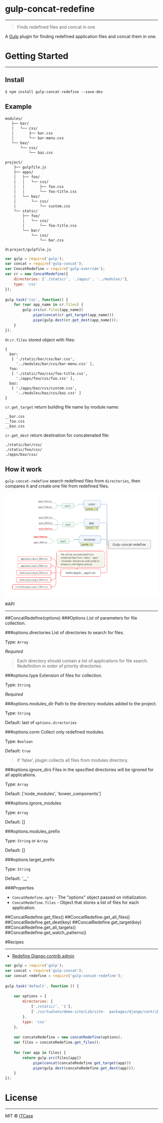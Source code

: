 # gulp-concat-redefine 

----------

> Finds redefined files and concat in one

A [Gulp](http://gulpjs.com/) plugin for finding redefined application files and concat them in one.

# Getting Started

----------

## Install

```
$ npm install gulp-concat-redefine --save-dev
```

## Example

```
modules/
   ├── bar/
   │   └── css/
   │       ├── bar.css
   │       └── bar-menu.css
   └── baz/
       └── css/
           └── baz.css

project/
    ├── gulpfile.js
    ├── apps/
    │   ├── foo/
    │   │   └── css/
    │   │       ├── foo.css
    │   │       └── foo-title.css
    │   └── baz/
    │       └── css/
    │           └── custom.css
    └── static/
        ├── foo/
        │   └── css/
        │       └── foo-title.css
        └── bar/
            └── css/
                └── bar.css
```

in `project/gulpfile.js`

```js
var gulp = require('gulp');
var concat = require('gulp-concat');
var ConcatRedefine = require('gulp-override');
var cr = new ConcatRedefine({
    directories: ['./static/', './apps/', '../modules/'],
    type: 'css'
});

gulp.task('css', function() {
    for (var app_name in cr.files) {
        gulp.src(cr.files[app_name])
            .pipe(concat(cr.get_target(app_name)))
            .pipe(gulp.dest(cr.get_dest(app_name)));
    }
});
```
in `cr.files` stored object with files:
```
{
  bar: 
   [ './static/bar/css/bar.css',
     '../modules/bar/css/bar-menu.css' ],
  foo: 
   [ './static/foo/css/foo-title.css',
     './apps/foo/css/foo.css' ],
  baz:
   [ './apps/baz/css/custom.css',
     '../modules/baz/css/baz.css' ]
}
```
`cr.get_target` return building file name by module name:
```
__bar.css
__foo.css
__baz.css
```
`cr.get_dest` return destination for concatenated file:
```
./static/bar/css/
./static/foo/css/
./apps/baz/css/
```

## How it work


`gulp-concat-redefine` search redefined files from `directories`, then compares it and create one file from redefined files.

![How it work](docs/app1.png)


#API

----------
##ConcatRedefine(options)
###Options
List of parameters for file collection.

###options.directories
List of directories to search for files.

Type: `Array`

_Required_

> Each directory should contain a list of applications for file search. Redefinition in order of priority directories.

###options.type
Extension of files for collection.

Type: `String`

_Required_


###options.modules_dir
Path to the directory modules added to the project.

Type: `String`

Default: last of `options.directories`


###options.corm
Collect only redefined modules. 

Type: `Boolean`

Default: `true`

> if 'false', plugin collects all files from modules directory.


###options.ignore_dirs
Files in the specified directories will be ignored for all applications. 

Type: `Array`

Default: ['node_modules', 'bower_components']


###options.ignore_modules

Type: `Array`

Default: []


###options.modules_prefix

Type: `String` or `Array`

Default: []


###options.target_prefix

Type: `String`

Default: '__'


###Properties
* `ConcatRedefine.opts` - The "options" object passed on initialization.
* `ConcatRedefine.files` - Object that stores a list of files for each application.


##ConcatRedefine.get_files()
##ConcatRedefine.get_all_files()
##ConcatRedefine.get_dest(key)
##ConcatRedefine.get_target(key)
##ConcatRedefine.get_all_targets()
##ConcatRedefine.get_watch_patterns()


#Recipes

----------

 - [Redefine Django contrib admin](aasdfasdf)


```js
var gulp = require('gulp');
var concat = require('gulp-concat');
var concat-redefine = require('gulp-concat-redefine');

gulp.task('default', function () {

    var options = {
        directories: {
            ['./static/', '1'],
            ['./virtualenv/demo-site/Lib/site-  packages/django/contrib/admin/static/', '2'],
        },
        type: 'css'
    };

    var concateRedefine = new concatRedefine(options);
    var files = concateRedefine.get_files();

    for (var app in files) {
        return gulp.src(files[app])
            .pipe(concat(concateRedefine.get_target(app)))
            .pipe(gulp.dest(concateRedefine.get_dest(app)));
    }
});
```

# License

----------

MIT © [ITCase](http://itcase.pro/)